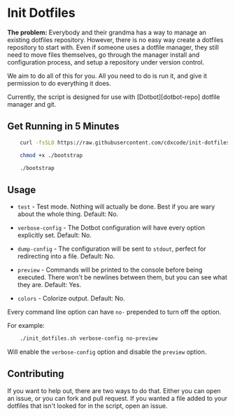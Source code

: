 Init Dotfiles
=============

**The problem:** Everybody and their grandma has a way to manage an existing
dotfiles repository. However, there is no easy way create a dotfiles repository
to start with. Even if someone uses a dotfile manager, they still need to move
files themselves, go through the manager install and configuration process, and
setup a repository under version control.

We aim to do all of this for you. All you need to do is run it, and
give it permission to do everything it does.

Currently, the script is designed for use with [Dotbot][dotbot-repo] dotfile manager and git.

Get Running in 5 Minutes
------------------------

```bash
    curl -fsSLO https://raw.githubusercontent.com/cdxcode/init-dotfiles/master/bootstrap

    chmod +x ./bootstrap

    ./bootstrap
```

Usage
--------------------

- `test` - Test mode. Nothing will actually be done. Best if you are wary
    about the whole thing. Default: No.

- `verbose-config` - The Dotbot configuration will have every option
    explicitly set. Default: No.

- `dump-config` - The configuration will be sent to `stdout`, perfect for
    redirecting into a file. Default: No.

- `preview` - Commands will be printed to the console before being executed.
    There won't be newlines between them, but you can see what they are. Default:
    Yes.

- `colors` - Colorize output. Default: No.

Every command line option can have `no-` prepended to turn off the option.

For example:

```bash
    ./init_dotfiles.sh verbose-config no-preview
```

Will enable the `verbose-config` option and disable the `preview` option.

Contributing
------------

If you want to help out, there are two ways to do that. Either you can open an
issue, or you can fork and pull request. If you wanted a file added to your
dotfiles that isn't looked for in the script, open an issue.

[cdxcode]: https://github.com/cdxcode/cdxcode
